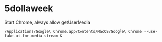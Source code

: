 # 5dollaweek

Start Chrome, always allow getUserMedia
```
/Applications/Google\ Chrome.app/Contents/MacOS/Google\ Chrome --use-fake-ui-for-media-stream &
```